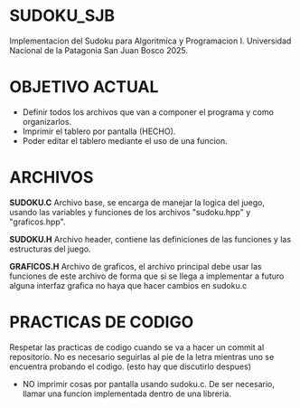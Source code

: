 # SUDOKU_SJB
Implementacion del Sudoku para Algoritmica y Programacion I. Universidad Nacional de la Patagonia San Juan Bosco 2025.

# OBJETIVO ACTUAL
- Definir todos los archivos que van a componer el programa y como organizarlos.
- Imprimir el tablero por pantalla (HECHO).
- Poder editar el tablero mediante el uso de una funcion.

# ARCHIVOS

__SUDOKU.C__
Archivo base, se encarga de manejar la logica del juego, usando las variables y funciones de los archivos "sudoku.hpp" y "graficos.hpp". 

__SUDOKU.H__
Archivo header, contiene las definiciones de las funciones y las estructuras del juego. 

__GRAFICOS.H__
Archivo de graficos, el archivo principal debe usar las funciones de este archivo de forma que si se llega a implementar a futuro alguna interfaz grafica no haya que hacer 
cambios en sudoku.c

# PRACTICAS DE CODIGO 
Respetar las practicas de codigo cuando se va a hacer un commit al repositorio. No es necesario seguirlas al pie de la letra mientras uno se encuentra probando el codigo. 
(esto hay que discutirlo despues)

- NO imprimir cosas por pantalla usando sudoku.c. De ser necesario, llamar una funcion implementada dentro de una libreria. 
